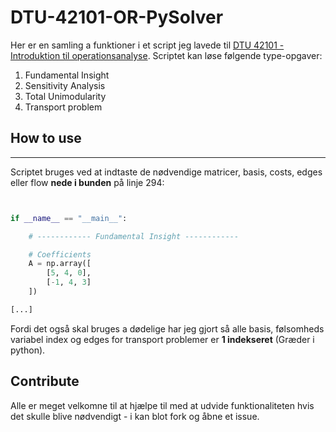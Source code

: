 # DTU-42101-OR-PySolver
Her er en samling a funktioner i et script jeg lavede til [DTU 42101 - Introduktion til operationsanalyse](https://kurser.dtu.dk/course/42101).
Scriptet kan løse følgende type-opgaver:
1. Fundamental Insight
2. Sensitivity Analysis
3. Total Unimodularity
4. Transport problem

## How to use
***
Scriptet bruges ved at indtaste de nødvendige matricer, basis, costs, edges eller flow **nede i bunden** på linje 294:

```python


if __name__ == "__main__":

    # ------------ Fundamental Insight ------------

    # Coefficients
    A = np.array([
        [5, 4, 0],
        [-1, 4, 3]
    ])

[...]
```
Fordi det også skal bruges a dødelige har jeg gjort så alle basis, følsomheds variabel index og edges for transport problemer er **1 indekseret** (Græder i python).

## Contribute
Alle er meget velkomne til at hjælpe til med at udvide funktionaliteten hvis det skulle blive nødvendigt - i kan blot fork og åbne et issue.






